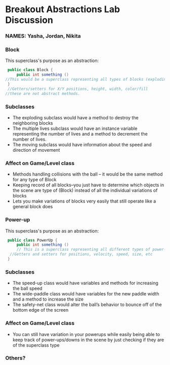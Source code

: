 # Breakout Abstractions Lab Discussion
### NAMES: Yasha, Jordan, Nikita
### Block

This superclass's purpose as an abstraction:
```java
 public class Block {
     public int something ()
//This would be a superclass representing all types of blocks (exploding, multiple lives, moving, etc) 
 }
 //Getters/setters for X/Y positions, height, width, color/fill
//these are not abstract methods.
```

### Subclasses
* The exploding subclass would have a method to destroy the neighboring blocks
* The multiple lives subclass would have an instance variable representing the number of lives and a method to decrement the number of lives.
* The moving subclass would have information about the speed and direction of movement

### Affect on Game/Level class

* Methods handling collisions with the ball – it would be the same method for any type of Block
* Keeping record of all blocks–you just have to determine which objects in the scene are type of (Block) instead of all the individual variations of blocks
* Lets you make variations of blocks very easily that still operate like a general block does

### Power-up 

This superclass's purpose as an abstraction:
```java
 public class PowerUp {
     public int something ()
     // This is a superclass representing all different types of power-ups (including poisons/power-downs)
  //Getters and setters for positions, velocity, speed, size, etc  
 }
```

### Subclasses
* The speed-up class would have variables and methods for increasing the ball speed
* The wide-paddle class would have variables for the new paddle width and a method to increase the size
* The safety-net class would alter the ball’s behavior to bounce off of the bottom edge of the screen


### Affect on Game/Level class

* You can still have variation in your powerups while easily being able to keep track of power-ups/downs in the scene by just checking if they are of the superclass type


### Others?
